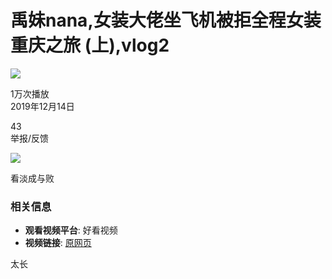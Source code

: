 # 禹妹nana,女装大佬坐飞机被拒全程女装重庆之旅 (上),vlog2

![](https://t14.baidu.com/it/u=14365564247049305272,12957494668975153198&fm=3008&app=3011&size=f1242,699&n=0&f=JPEG&fmt=auto?sec=1740848400&t=5f76b21fc3578f3259530cf0cec4fc24)

1万次播放  
2019年12月14日  

43  
举报/反馈

![](https://gimg4.baidu.com/poster/src=https%3A%2F%2Fpic.rmb.bdstatic.com%2Fbjh%2Fuser%2F894d8c647741830e4affdcd2fd6cc993.jpeg&refer=http%3A%2F%2Fwww.baidu.com&app=2004&size=f72,72&n=0&g=0n&q=75&fmt=auto?sec=1740848400&t=36634965aa02f6d3f90d9f4e2281b417)

看淡成与败

### 相关信息

- **观看视频平台**: 好看视频
- **视频链接**: [原网页](https://m.baidu.com/from=0/bd_page_type=1/ssid=0/uid=0/pu=sz%401320_220%2Cta%40video___3_537/baiduid=E58838E62BA95F36D89DAE7FA96EADAD/w=undefined_10_%E7%A6%B9%E5%A6%B9nana/t=iphone/l=1/tc?ref=www_iphone&lid=0&pd=video_page&fm=alop&isAtom=1&clk_info=%7B%22applid%22%3A%2211020329927867853566%22%2C%22apptpl%22%3A%22normal%22%2C%22frsrcid%22%3A4185%2C%22atn%22%3A%22index%22%7D&is_baidu=0&applid=11020329927867853566&module=sf&wd=&bdver=2_1&tcplug=1&dict=-1&sec=1733&di=4d4b259d28eefb3c&bdenc=1&nsrc=5P19DeNEQ79MU%2BCTJ2pHCtVjAuyRdRnuZWIqBgU8XEn8bu%2FZecAAgxBcitCPKQF2Yu3ijSOIzsJ6E2ztTqoe1OY3RUVqQuFeB8L3Lkg2hKDSSqLd%2F7GSopsssFuSzbex)

太长